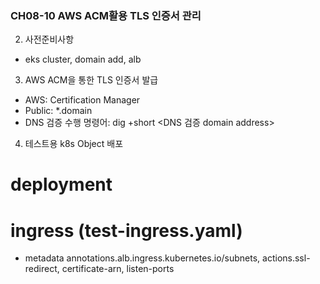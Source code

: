 ### CH08-10 AWS ACM활용 TLS 인증서 관리
2. 사전준비사항
- eks cluster, domain add, alb
3. AWS ACM을 통한 TLS 인증서 발급
- AWS: Certification Manager
- Public: *.domain
- DNS 검증 수행 명령어: dig +short <DNS 검증 domain address>
4. 테스트용 k8s Object 배포
# deployment
# ingress (test-ingress.yaml)
- metadata annotations.alb.ingress.kubernetes.io/subnets, actions.ssl-redirect, certificate-arn, listen-ports